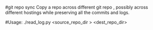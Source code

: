 #git repo sync
Copy a repo across different git repo , possibly across different hostings while preserving all the commits and logs.

#Usage:
./read_log.py <source_repo_dir > <dest_repo_dir>
